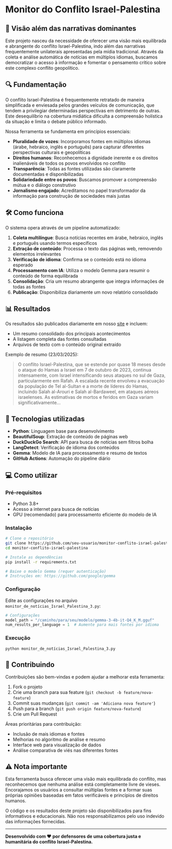 # Monitor do Conflito Israel-Palestina

## 📰 Visão além das narrativas dominantes

Este projeto nasceu da necessidade de oferecer uma visão mais equilibrada e abrangente do conflito Israel-Palestina, indo além das narrativas frequentemente unilaterais apresentadas pela mídia tradicional. Através da coleta e análise automática de notícias em múltiplos idiomas, buscamos democratizar o acesso à informação e fomentar o pensamento crítico sobre este complexo conflito geopolítico.

## 🔍 Fundamentação

O conflito Israel-Palestina é frequentemente retratado de maneira simplificada e enviesada pelos grandes veículos de comunicação, que tendem a privilegiar determinadas perspectivas em detrimento de outras. Este desequilíbrio na cobertura midiática dificulta a compreensão holística da situação e limita o debate público informado.

Nossa ferramenta se fundamenta em princípios essenciais:

- **Pluralidade de vozes**: Incorporamos fontes em múltiplos idiomas (árabe, hebraico, inglês e português) para capturar diferentes perspectivas culturais e geopolíticas
- **Direitos humanos**: Reconhecemos a dignidade inerente e os direitos inalienáveis de todos os povos envolvidos no conflito
- **Transparência**: Todas as fontes utilizadas são claramente documentadas e disponibilizadas
- **Solidariedade entre os povos**: Buscamos promover a compreensão mútua e o diálogo construtivo
- **Jornalismo engajado**: Acreditamos no papel transformador da informação para construção de sociedades mais justas

## 🛠️ Como funciona

O sistema opera através de um pipeline automatizado:

1. **Coleta multilíngue**: Busca notícias recentes em árabe, hebraico, inglês e português usando termos específicos
2. **Extração de conteúdo**: Processa o texto das páginas web, removendo elementos irrelevantes
3. **Verificação de idioma**: Confirma se o conteúdo está no idioma esperado
4. **Processamento com IA**: Utiliza o modelo Gemma para resumir o conteúdo de forma equilibrada
5. **Consolidação**: Cria um resumo abrangente que integra informações de todas as fontes
6. **Publicação**: Disponibiliza diariamente um novo relatório consolidado

## 📊 Resultados

Os resultados são publicados diariamente em nosso [site](https://monitor-conflito-israel-palestina.vercel.app) e incluem:

- Um resumo consolidado dos principais acontecimentos
- A listagem completa das fontes consultadas
- Arquivos de texto com o conteúdo original extraído

Exemplo de resumo (23/03/2025):
> O conflito Israel-Palestina, que se estende por quase 18 meses desde o ataque do Hamas a Israel em 7 de outubro de 2023, continua intensamente, com Israel intensificando seus ataques no sul de Gaza, particularmente em Rafah. A escalada recente envolveu a evacuação da população de Tel al-Sultan e a morte de líderes do Hamas, incluindo Salah al-Arouri e Salah al-Bardaweel, em ataques aéreos israelenses. As estimativas de mortos e feridos em Gaza variam significativamente...

## 🚀 Tecnologias utilizadas

- **Python**: Linguagem base para desenvolvimento
- **BeautifulSoup**: Extração de conteúdo de páginas web
- **DuckDuckGo Search**: API para busca de notícias sem filtros bolha
- **LangDetect**: Verificação de idioma dos conteúdos
- **Gemma**: Modelo de IA para processamento e resumo de textos
- **GitHub Actions**: Automação do pipeline diário

## 💻 Como utilizar

### Pré-requisitos

- Python 3.8+
- Acesso a internet para busca de notícias
- GPU (recomendado) para processamento eficiente do modelo de IA

### Instalação

```bash
# Clone o repositório
git clone https://github.com/seu-usuario/monitor-conflito-israel-palestina.git
cd monitor-conflito-israel-palestina

# Instale as dependências
pip install -r requirements.txt

# Baixe o modelo Gemma (requer autenticação)
# Instruções em: https://github.com/google/gemma
```

### Configuração

Edite as configurações no arquivo `monitor_de_notícias_Israel_Palestina_3.py`:

```python
# Configurações
model_path = "/caminho/para/seu/modelo/gemma-3-4b-it-Q4_K_M.gguf"
num_results_per_language = 1  # Aumente para mais fontes por idioma
```

### Execução

```bash
python monitor_de_notícias_Israel_Palestina_3.py
```

## 🤝 Contribuindo

Contribuições são bem-vindas e podem ajudar a melhorar esta ferramenta:

1. Fork o projeto
2. Crie uma branch para sua feature (`git checkout -b feature/nova-feature`)
3. Commit suas mudanças (`git commit -am 'Adiciona nova feature'`)
4. Push para a branch (`git push origin feature/nova-feature`)
5. Crie um Pull Request

Áreas prioritárias para contribuição:
- Inclusão de mais idiomas e fontes
- Melhorias no algoritmo de análise e resumo
- Interface web para visualização de dados
- Análise comparativa de viés nas diferentes fontes


## ⚠️ Nota importante

Esta ferramenta busca oferecer uma visão mais equilibrada do conflito, mas reconhecemos que nenhuma análise está completamente livre de vieses. Encorajamos os usuários a consultar múltiplas fontes e a formar suas próprias opiniões baseadas em fatos verificáveis e princípios de direitos humanos.

O código e os resultados deste projeto são disponibilizados para fins informativos e educacionais. Não nos responsabilizamos pelo uso indevido das informações fornecidas.

---

**Desenvolvido com ❤️ por defensores de uma cobertura justa e humanitária do conflito Israel-Palestina.**
